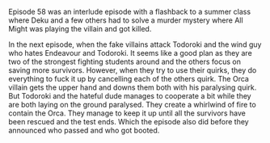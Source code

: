 Episode 58 was an interlude episode with a flashback to a summer class where Deku and a few others had to solve a murder mystery where All Might was playing the villain and got killed. 

In the next episode, when the fake villains attack Todoroki and the wind guy who hates Endeavour and Todoroki. It seems like a good plan as they are two of the strongest fighting students around and the others focus on saving more survivors. However, when they try to use their quirks, they do everything to fuck it up by cancelling each of the others quirk. The Orca villain gets the upper hand and downs them both with his paralysing quirk. But Todoroki and the hateful dude manages to cooperate a bit while they are both laying on the ground paralysed. They create a whirlwind of fire to contain the Orca. They manage to keep it up until all the survivors have been rescued and the test ends. Which the episode also did before they announced who passed and who got booted.